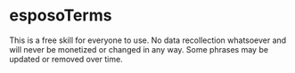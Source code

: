 # esposoTerms
This is a free skill for everyone to use. No data recollection whatsoever and will never be monetized or changed in any way.
Some phrases may be updated or removed over time.
